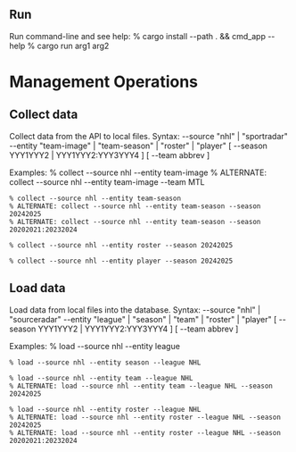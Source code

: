 ## Run
Run command-line and see help:
    % cargo install --path . && cmd_app --help
    % cargo run arg1 arg2


# Management Operations

## Collect data
Collect data from the API to local files.
Syntax:
    --source "nhl" | "sportradar"
    --entity "team-image" | "team-season" | "roster" | "player"
    [ --season YYY1YYY2 | YYY1YYY2:YYY3YYY4 ]
    [ --team abbrev ]

Examples:
    % collect --source nhl --entity team-image
    % ALTERNATE: collect --source nhl --entity team-image --team MTL

    % collect --source nhl --entity team-season
    % ALTERNATE: collect --source nhl --entity team-season --season 20242025
    % ALTERNATE: collect --source nhl --entity team-season --season 20202021:20232024

    % collect --source nhl --entity roster --season 20242025

    % collect --source nhl --entity player --season 20242025

## Load data
Load data from local files into the database.
Syntax:
    --source "nhl" | "sourceradar"
    --entity "league" | "season" | "team" | "roster" | "player"
    [ --season YYY1YYY2 | YYY1YYY2:YYY3YYY4 ]
    [ --team abbrev ]

Examples:
    % load --source nhl --entity league

    % load --source nhl --entity season --league NHL

    % load --source nhl --entity team --league NHL
    % ALTERNATE: load --source nhl --entity team --league NHL --season 20242025
    
    % load --source nhl --entity roster --league NHL
    % ALTERNATE: load --source nhl --entity roster --league NHL --season 20242025
    % ALTERNATE: load --source nhl --entity roster --league NHL --season 20202021:20232024
